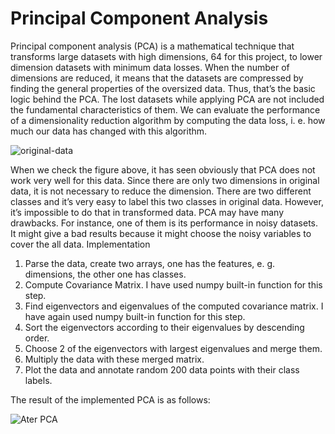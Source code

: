 # Principal Component Analysis

Principal component analysis (PCA) is a mathematical technique that transforms large
datasets with high dimensions, 64 for this project, to lower dimension datasets with minimum data
losses. When the number of dimensions are reduced, it means that the datasets are compressed by
finding the general properties of the oversized data. Thus, that’s the basic logic behind the PCA.
The lost datasets while applying PCA are not included the fundamental characteristics of them.
We can evaluate the performance of a dimensionality reduction algorithm by computing the
data loss, i. e. how much our data has changed with this algorithm.

![original-data](https://github.com/BarisSari/principal-component-analysis/tree/master/images/original-data.jpg)

When we check the figure above, it has seen obviously that PCA does not work very well
for this data. Since there are only two dimensions in original data, it is not necessary to reduce the
dimension. There are two different classes and it’s very easy to label this two classes in original
data. However, it’s impossible to do that in transformed data.
PCA may have many drawbacks. For instance, one of them is its performance in noisy
datasets. It might give a bad results because it might choose the noisy variables to cover the all data.
Implementation
1. Parse the data, create two arrays, one has the features, e. g. dimensions, the other one
has classes.
2. Compute Covariance Matrix. I have used numpy built-in function for this step.
3. Find eigenvectors and eigenvalues of the computed covariance matrix. I have again used
numpy built-in function for this step.
4. Sort the eigenvectors according to their eigenvalues by descending order.
5. Choose 2 of the eigenvectors with largest eigenvalues and merge them.
6. Multiply the data with these merged matrix.
7. Plot the data and annotate random 200 data points with their class labels.

The result of the implemented PCA is as follows:

![Ater PCA](https://github.com/BarisSari/principal-component-analysis/tree/master/images/data-after-pca.jpg)
